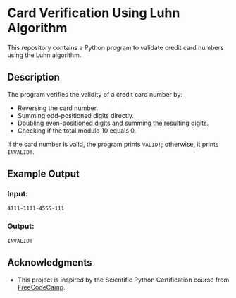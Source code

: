 # Card Verification Using Luhn Algorithm

This repository contains a Python program to validate credit card numbers using the Luhn algorithm.

## Description
The program verifies the validity of a credit card number by:
- Reversing the card number.
- Summing odd-positioned digits directly.
- Doubling even-positioned digits and summing the resulting digits.
- Checking if the total modulo 10 equals 0.

If the card number is valid, the program prints `VALID!`; otherwise, it prints `INVALID!`.

## Example Output
### Input:
```
4111-1111-4555-111
```
### Output:
```
INVALID!
```

## Acknowledgments
- This project is inspired by the Scientific Python Certification course from [FreeCodeCamp](https://www.freecodecamp.org/).

